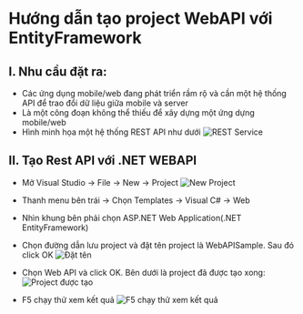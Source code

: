 # Hướng dẫn tạo project WebAPI với EntityFramework
## I. Nhu cầu đặt ra:
* Các ứng dụng mobile/web đang phát triển rầm rộ và cần một hệ thống API để trao đổi dữ liệu giữa mobile và server
* Là một công đoạn không thể thiếu để xây dựng một ứng dựng mobile/web
* Hình minh họa một hệ thống REST API như dưới
![REST Service](http://www.mediafire.com/convkey/5f05/djd9khouc69gkktzg.jpg)

## II. Tạo Rest API với .NET WEBAPI
* Mở Visual Studio -> File -> New -> Project
![New Project](http://www.mediafire.com/convkey/e5f6/c03kjxk501exc7tzg.jpg)

* Thanh menu bên trái -> Chọn Templates -> Visual C# -> Web
* Nhìn khung bên phải chọn ASP.NET Web Application(.NET EntityFramework)
* Chọn đường dẫn lưu project và đặt tên project là WebAPISample. Sau đó click OK
![Đặt tên](http://www.mediafire.com/convkey/8485/ccuf8zb9m96jz3qzg.jpg)
* Chọn Web API và click OK. Bên dưới là project đã được tạo xong:
![Project được tạo](http://www.mediafire.com/convkey/161b/96t7gofl138pamxzg.jpg)
* F5 chạy thử xem kết quả
![F5 chạy thử xem kết quả](http://www.mediafire.com/convkey/8987/ni0nymc7kv772epzg.jpg)


